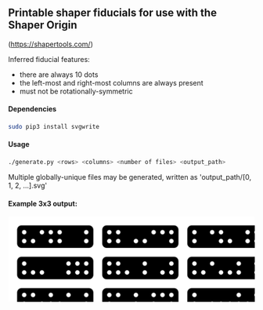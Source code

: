 ## Printable shaper fiducials for use with the Shaper Origin
(https://shapertools.com/)

Inferred fiducial features:
- there are always 10 dots
- the left-most and right-most columns are always present
- must not be rotationally-symmetric

#### Dependencies
```bash
sudo pip3 install svgwrite
```

#### Usage
```bash
./generate.py <rows> <columns> <number of files> <output_path>
```
Multiple globally-unique files may be generated, written as 'output_path/[0, 1, 2, ...].svg'

#### Example 3x3 output:
<img src="./test.svg">

